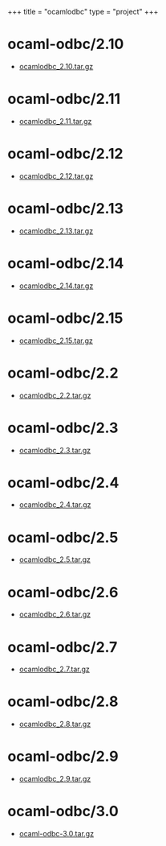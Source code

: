 +++
title = "ocamlodbc"
type = "project"
+++

# ocaml-odbc/2.10
* [ocamlodbc_2.10.tar.gz](/ocamlodbc/ocaml-odbc/2.10/ocamlodbc_2.10.tar.gz)

# ocaml-odbc/2.11
* [ocamlodbc_2.11.tar.gz](/ocamlodbc/ocaml-odbc/2.11/ocamlodbc_2.11.tar.gz)

# ocaml-odbc/2.12
* [ocamlodbc_2.12.tar.gz](/ocamlodbc/ocaml-odbc/2.12/ocamlodbc_2.12.tar.gz)

# ocaml-odbc/2.13
* [ocamlodbc_2.13.tar.gz](/ocamlodbc/ocaml-odbc/2.13/ocamlodbc_2.13.tar.gz)

# ocaml-odbc/2.14
* [ocamlodbc_2.14.tar.gz](/ocamlodbc/ocaml-odbc/2.14/ocamlodbc_2.14.tar.gz)

# ocaml-odbc/2.15
* [ocamlodbc_2.15.tar.gz](/ocamlodbc/ocaml-odbc/2.15/ocamlodbc_2.15.tar.gz)

# ocaml-odbc/2.2
* [ocamlodbc_2.2.tar.gz](/ocamlodbc/ocaml-odbc/2.2/ocamlodbc_2.2.tar.gz)

# ocaml-odbc/2.3
* [ocamlodbc_2.3.tar.gz](/ocamlodbc/ocaml-odbc/2.3/ocamlodbc_2.3.tar.gz)

# ocaml-odbc/2.4
* [ocamlodbc_2.4.tar.gz](/ocamlodbc/ocaml-odbc/2.4/ocamlodbc_2.4.tar.gz)

# ocaml-odbc/2.5
* [ocamlodbc_2.5.tar.gz](/ocamlodbc/ocaml-odbc/2.5/ocamlodbc_2.5.tar.gz)

# ocaml-odbc/2.6
* [ocamlodbc_2.6.tar.gz](/ocamlodbc/ocaml-odbc/2.6/ocamlodbc_2.6.tar.gz)

# ocaml-odbc/2.7
* [ocamlodbc_2.7.tar.gz](/ocamlodbc/ocaml-odbc/2.7/ocamlodbc_2.7.tar.gz)

# ocaml-odbc/2.8
* [ocamlodbc_2.8.tar.gz](/ocamlodbc/ocaml-odbc/2.8/ocamlodbc_2.8.tar.gz)

# ocaml-odbc/2.9
* [ocamlodbc_2.9.tar.gz](/ocamlodbc/ocaml-odbc/2.9/ocamlodbc_2.9.tar.gz)

# ocaml-odbc/3.0
* [ocaml-odbc-3.0.tar.gz](/ocamlodbc/ocaml-odbc/3.0/ocaml-odbc-3.0.tar.gz)